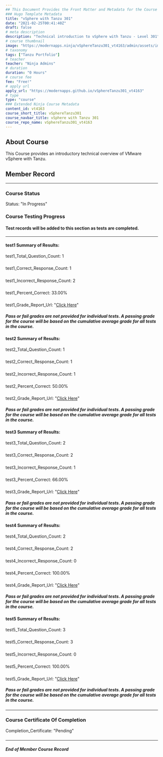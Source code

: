 ```yaml
---
## This Document Provides the Front Matter and Metadata for the Course Information page used in the modernapps.ninja homepage and the member profile page.
### Hugo Template Metadata
title: "vSphere with Tanzu 301"
date: "2021-02-25T00:41:40Z"
draft: false
# meta description
description: "Technical introduction to vSphere with Tanzu - Level 301"
# course thumbnail
image: "https://modernapps.ninja/vSphereTanzu301_vt4163/admin/assets/images/vSphereTanzu301_vt4163.jpg"
# taxonomy
tags: ["Tanzu Portfolio"]
# teacher
teacher: "Ninja Admins"
# duration
duration: "0 Hours"
# course fee
fee: "Free!"
# apply url
apply_url: "https://modernapps.github.io/vSphereTanzu301_vt4163"
# type
type: "course"
### Extended Ninja Course Metadata
content_id: vt4163
course_short_title: vSphereTanzu301
course_navbar_title: vSphere with Tanzu 301
course_repo_name: vSphereTanzu301_vt4163
---  
```


## About Course

This Course provides an introductory technical overview of VMware vSphere with Tanzu.

## Member Record  
---  
  
  
### Course Status  

Status: "In Progress"  

### Course Testing Progress  
#### Test records will be added to this section as tests are completed.
  
---  
#### test1 Summary of Results:  
test1_Total_Question_Count: 1
#####  
test1_Correct_Response_Count: 1
#####  
test1_Incorrect_Response_Count: 2
#####  
test1_Percent_Correct: 33.00%
#####  
test1_Grade_Report_Url: "[Click Here](https://github.com/modernappsninjas/vNerdyNate/blob/main/static/userdata/courses/vSphereTanzu301_vt4163/grade_report.pr301.test1.md)"
##### Pass or fail grades are not provided for individual tests. A passing grade for the course will be based on the cumulative average grade for all tests in the course.  
#### test2 Summary of Results:  
test2_Total_Question_Count: 1
#####  
test2_Correct_Response_Count: 1
#####  
test2_Incorrect_Response_Count: 1
#####  
test2_Percent_Correct: 50.00%
#####  
test2_Grade_Report_Url: "[Click Here](https://github.com/modernappsninjas/vNerdyNate/blob/main/static/userdata/courses/vSphereTanzu301_vt4163/grade_report.pr302.test2.md)"
##### Pass or fail grades are not provided for individual tests. A passing grade for the course will be based on the cumulative average grade for all tests in the course.  
#### test3 Summary of Results:  
test3_Total_Question_Count: 2
#####  
test3_Correct_Response_Count: 2
#####  
test3_Incorrect_Response_Count: 1
#####  
test3_Percent_Correct: 66.00%
#####  
test3_Grade_Report_Url: "[Click Here](https://github.com/modernappsninjas/vNerdyNate/blob/main/static/userdata/courses/vSphereTanzu301_vt4163/grade_report.pr303.test3.md)"
##### Pass or fail grades are not provided for individual tests. A passing grade for the course will be based on the cumulative average grade for all tests in the course.  
#### test4 Summary of Results:  
test4_Total_Question_Count: 2
#####  
test4_Correct_Response_Count: 2
#####  
test4_Incorrect_Response_Count: 0
#####  
test4_Percent_Correct: 100.00%
#####  
test4_Grade_Report_Url: "[Click Here](https://github.com/modernappsninjas/vNerdyNate/blob/main/static/userdata/courses/vSphereTanzu301_vt4163/grade_report.pr304.test4.md)"
##### Pass or fail grades are not provided for individual tests. A passing grade for the course will be based on the cumulative average grade for all tests in the course.  
#### test5 Summary of Results:  
test5_Total_Question_Count: 3
#####  
test5_Correct_Response_Count: 3
#####  
test5_Incorrect_Response_Count: 0
#####  
test5_Percent_Correct: 100.00%
#####  
test5_Grade_Report_Url: "[Click Here](https://github.com/modernappsninjas/vNerdyNate/blob/main/static/userdata/courses/vSphereTanzu301_vt4163/grade_report.pr305.test5.md)"
##### Pass or fail grades are not provided for individual tests. A passing grade for the course will be based on the cumulative average grade for all tests in the course.  
  
---  
### Course Certificate Of Completion

Completion_Certificate: "Pending"  
#####
---
##### End of Member Course Record